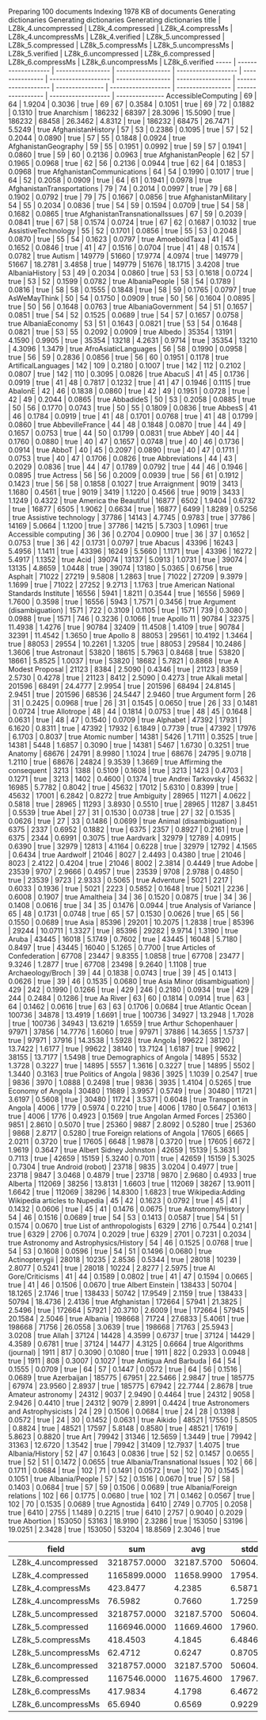 Preparing 100 documents
Indexing 1978 KB of documents
Generating dictionaries
Generating dictionaries
Generating dictionaries
title | LZ8k_4.uncompressed | LZ8k_4.compressed | LZ8k_4.compressMs | LZ8k_4.uncompressMs | LZ8k_4.verified | LZ8k_5.uncompressed | LZ8k_5.compressed | LZ8k_5.compressMs | LZ8k_5.uncompressMs | LZ8k_5.verified | LZ8k_6.uncompressed | LZ8k_6.compressed | LZ8k_6.compressMs | LZ8k_6.uncompressMs | LZ8k_6.verified
----- | ------------------- | ----------------- | ----------------- | ------------------- | --------------- | ------------------- | ----------------- | ----------------- | ------------------- | --------------- | ------------------- | ----------------- | ----------------- | ------------------- | ---------------
AccessibleComputing                            |     69 |     64 | 1.9204 | 0.3036 | true |     69 |     67 | 0.3584 | 0.1051 | true |     69 |     72 | 0.1882 | 0.1310 | true
Anarchism                                      | 186232 |  68397 | 28.3096 | 15.5090 | true | 186232 |  68458 | 26.3462 | 4.8312 | true | 186232 |  68475 | 26.7471 | 5.5249 | true
AfghanistanHistory                             |     57 |     53 | 0.2386 | 0.1095 | true |     57 |     52 | 0.2044 | 0.0890 | true |     57 |     55 | 0.1848 | 0.0924 | true
AfghanistanGeography                           |     59 |     55 | 0.1951 | 0.0992 | true |     59 |     57 | 0.1941 | 0.0860 | true |     59 |     60 | 0.2136 | 0.0963 | true
AfghanistanPeople                              |     62 |     57 | 0.1965 | 0.0968 | true |     62 |     56 | 0.2136 | 0.0944 | true |     62 |     64 | 0.1853 | 0.0968 | true
AfghanistanCommunications                      |     64 |     54 | 0.1990 | 0.1017 | true |     64 |     52 | 0.2058 | 0.0909 | true |     64 |     61 | 0.1941 | 0.0978 | true
AfghanistanTransportations                     |     79 |     74 | 0.2014 | 0.0997 | true |     79 |     68 | 0.1902 | 0.0792 | true |     79 |     75 | 0.1667 | 0.0856 | true
AfghanistanMilitary                            |     54 |     55 | 0.2034 | 0.0836 | true |     54 |     59 | 0.1594 | 0.0709 | true |     54 |     58 | 0.1682 | 0.0865 | true
AfghanistanTransnationalIssues                 |     67 |     59 | 0.2039 | 0.0841 | true |     67 |     58 | 0.1574 | 0.0724 | true |     67 |     62 | 0.1687 | 0.1032 | true
AssistiveTechnology                            |     55 |     52 | 0.1701 | 0.0856 | true |     55 |     53 | 0.2048 | 0.0870 | true |     55 |     54 | 0.1623 | 0.0797 | true
AmoeboidTaxa                                   |     41 |     45 | 0.1652 | 0.0846 | true |     41 |     47 | 0.1516 | 0.0704 | true |     41 |     48 | 0.1574 | 0.0782 | true
Autism                                         | 149779 |  51660 | 17.9774 | 4.0974 | true | 149779 |  51667 | 18.2781 | 3.4858 | true | 149779 |  51676 | 18.1715 | 3.4208 | true
AlbaniaHistory                                 |     53 |     49 | 0.2034 | 0.0860 | true |     53 |     53 | 0.1618 | 0.0724 | true |     53 |     52 | 0.1599 | 0.0782 | true
AlbaniaPeople                                  |     58 |     54 | 0.1789 | 0.0816 | true |     58 |     58 | 0.1555 | 0.1848 | true |     58 |     59 | 0.1765 | 0.0797 | true
AsWeMayThink                                   |     50 |     54 | 0.1750 | 0.0909 | true |     50 |     56 | 0.1604 | 0.0895 | true |     50 |     56 | 0.1648 | 0.0763 | true
AlbaniaGovernment                              |     54 |     51 | 0.1657 | 0.0851 | true |     54 |     52 | 0.1525 | 0.0689 | true |     54 |     57 | 0.1657 | 0.0758 | true
AlbaniaEconomy                                 |     53 |     51 | 0.1643 | 0.0821 | true |     53 |     54 | 0.1648 | 0.0821 | true |     53 |     55 | 0.2092 | 0.0909 | true
Albedo                                         |  35354 |  13191 | 4.1590 | 0.9905 | true |  35354 |  13218 | 4.2631 | 0.9714 | true |  35354 |  13210 | 4.3096 | 1.3479 | true
AfroAsiaticLanguages                           |     56 |     58 | 0.1990 | 0.0958 | true |     56 |     59 | 0.2836 | 0.0856 | true |     56 |     60 | 0.1951 | 0.1178 | true
ArtificalLanguages                             |    142 |    109 | 0.2180 | 0.1007 | true |    142 |    112 | 0.2102 | 0.0807 | true |    142 |    110 | 0.3095 | 0.0826 | true
AbacuS                                         |     41 |     45 | 0.1736 | 0.0919 | true |     41 |     48 | 0.7817 | 0.1232 | true |     41 |     47 | 0.1946 | 0.1115 | true
AbalonE                                        |     42 |     46 | 0.1838 | 0.0860 | true |     42 |     49 | 0.1951 | 0.0728 | true |     42 |     49 | 0.2044 | 0.0865 | true
AbbadideS                                      |     50 |     53 | 0.2058 | 0.0885 | true |     50 |     56 | 0.1770 | 0.0743 | true |     50 |     55 | 0.1809 | 0.0836 | true
AbbesS                                         |     41 |     46 | 0.1784 | 0.0919 | true |     41 |     48 | 0.1701 | 0.0768 | true |     41 |     48 | 0.1799 | 0.0860 | true
AbbevilleFrance                                |     44 |     48 | 0.1848 | 0.0870 | true |     44 |     49 | 0.1657 | 0.0753 | true |     44 |     50 | 0.1799 | 0.0831 | true
AbbeY                                          |     40 |     44 | 0.1760 | 0.0880 | true |     40 |     47 | 0.1657 | 0.0748 | true |     40 |     46 | 0.1736 | 0.0914 | true
AbboT                                          |     40 |     45 | 0.2097 | 0.0890 | true |     40 |     47 | 0.1711 | 0.0753 | true |     40 |     47 | 0.1706 | 0.0826 | true
Abbreviations                                  |     44 |     43 | 0.2029 | 0.0836 | true |     44 |     47 | 0.1789 | 0.0792 | true |     44 |     46 | 0.1946 | 0.0895 | true
Actress                                        |     56 |     56 | 0.2009 | 0.0939 | true |     56 |     61 | 0.1912 | 0.1423 | true |     56 |     58 | 0.1858 | 0.1027 | true
Arraignment                                    |   9019 |   3413 | 1.1680 | 0.4561 | true |   9019 |   3419 | 1.1220 | 0.4566 | true |   9019 |   3433 | 1.1249 | 0.4322 | true
America the Beautiful                          |  16877 |   6502 | 1.9404 | 0.6732 | true |  16877 |   6505 | 1.9062 | 0.6634 | true |  16877 |   6499 | 1.8289 | 0.5256 | true
Assistive technology                           |  37786 |  14143 | 4.7745 | 0.9783 | true |  37786 |  14169 | 5.0664 | 1.1200 | true |  37786 |  14215 | 5.7303 | 1.0961 | true
Accessible computing                           |     36 |     36 | 0.2704 | 0.0900 | true |     36 |     37 | 0.1652 | 0.0753 | true |     36 |     42 | 0.1731 | 0.0797 | true
Abacus                                         |  43396 |  16243 | 5.4956 | 1.1411 | true |  43396 |  16249 | 5.5660 | 1.1171 | true |  43396 |  16272 | 5.4917 | 1.1352 | true
Acid                                           |  39074 |  13137 | 5.0913 | 1.0731 | true |  39074 |  13135 | 4.8659 | 1.0448 | true |  39074 |  13180 | 5.0365 | 0.6756 | true
Asphalt                                        |  71022 |  27219 | 9.5808 | 1.2863 | true |  71022 |  27209 | 9.3979 | 1.1699 | true |  71022 |  27252 | 9.2713 | 1.1763 | true
American National Standards Institute          |  16556 |   5941 | 1.8211 | 0.3544 | true |  16556 |   5969 | 1.7600 | 0.3598 | true |  16556 |   5943 | 1.7571 | 0.3456 | true
Argument (disambiguation)                      |   1571 |    722 | 0.3109 | 0.1105 | true |   1571 |    739 | 0.3080 | 0.0988 | true |   1571 |    746 | 0.3236 | 0.1066 | true
Apollo 11                                      |  90784 |  32375 | 11.4938 | 1.4276 | true |  90784 |  32409 | 11.4508 | 1.4109 | true |  90784 |  32391 | 11.4542 | 1.3650 | true
Apollo 8                                       |  88053 |  29561 | 10.4192 | 1.3464 | true |  88053 |  29554 | 10.2261 | 1.3205 | true |  88053 |  29584 | 10.2486 | 1.3606 | true
Astronaut                                      |  53820 |  18615 | 5.7963 | 0.8468 | true |  53820 |  18661 | 5.8525 | 1.0037 | true |  53820 |  18682 | 5.7821 | 0.8868 | true
A Modest Proposal                              |  21123 |   8384 | 2.5090 | 0.4346 | true |  21123 |   8359 | 2.5730 | 0.4278 | true |  21123 |   8412 | 2.5090 | 0.4273 | true
Alkali metal                                   | 201596 |  68491 | 24.4777 | 2.9954 | true | 201596 |  68494 | 24.8145 | 2.9451 | true | 201596 |  68536 | 24.5447 | 2.9460 | true
Argument form                                  |     26 |     31 | 0.2425 | 0.0968 | true |     26 |     31 | 0.1545 | 0.0650 | true |     26 |     33 | 0.1481 | 0.0724 | true
Allotrope                                      |     48 |     44 | 0.1814 | 0.0753 | true |     48 |     45 | 0.1648 | 0.0631 | true |     48 |     47 | 0.1540 | 0.0709 | true
Alphabet                                       |  47392 |  17931 | 6.1620 | 0.8311 | true |  47392 |  17932 | 6.1849 | 0.7739 | true |  47392 |  17976 | 6.1703 | 0.8037 | true
Atomic number                                  |  14381 |   5426 | 1.7111 | 0.3525 | true |  14381 |   5448 | 1.6857 | 0.3090 | true |  14381 |   5467 | 1.6730 | 0.3251 | true
Anatomy                                        |  68676 |  24791 | 8.9980 | 1.1024 | true |  68676 |  24795 | 9.0718 | 1.2110 | true |  68676 |  24824 | 9.3539 | 1.3669 | true
Affirming the consequent                       |   3213 |   1388 | 0.5109 | 0.1608 | true |   3213 |   1423 | 0.4703 | 0.1271 | true |   3213 |   1402 | 0.4600 | 0.1374 | true
Andrei Tarkovsky                               |  45632 |  16985 | 5.7782 | 0.8042 | true |  45632 |  17012 | 5.6310 | 0.8399 | true |  45632 |  17001 | 6.2842 | 0.8272 | true
Ambiguity                                      |  28965 |  11271 | 4.0622 | 0.5818 | true |  28965 |  11293 | 3.8930 | 0.5510 | true |  28965 |  11287 | 3.8451 | 0.5539 | true
Abel                                           |     27 |     31 | 0.1530 | 0.0738 | true |     27 |     32 | 0.1535 | 0.0626 | true |     27 |     33 | 0.1486 | 0.0699 | true
Animal (disambiguation)                        |   6375 |   2337 | 0.6952 | 0.1882 | true |   6375 |   2357 | 0.8927 | 0.2161 | true |   6375 |   2344 | 0.6991 | 0.3075 | true
Aardvark                                       |  32979 |  12789 | 4.0915 | 0.6390 | true |  32979 |  12813 | 4.1164 | 0.6228 | true |  32979 |  12792 | 4.1565 | 0.6434 | true
Aardwolf                                       |  21046 |   8027 | 2.4493 | 0.4380 | true |  21046 |   8023 | 2.4122 | 0.4204 | true |  21046 |   8002 | 2.3814 | 0.4449 | true
Adobe                                          |  23539 |   9707 | 2.9666 | 0.4957 | true |  23539 |   9708 | 2.9788 | 0.4850 | true |  23539 |   9723 | 2.9333 | 0.5065 | true
Adventure                                      |   5021 |   2217 | 0.6033 | 0.1936 | true |   5021 |   2223 | 0.5852 | 0.1648 | true |   5021 |   2236 | 0.6008 | 0.1907 | true
Amaltheia                                      |     34 |     36 | 0.1520 | 0.0875 | true |     34 |     36 | 0.1408 | 0.0616 | true |     34 |     35 | 0.1476 | 0.0944 | true
Analysis of Variance                           |     65 |     48 | 0.1731 | 0.0748 | true |     65 |     57 | 0.1530 | 0.0626 | true |     65 |     56 | 0.1550 | 0.0689 | true
Asia                                           |  85396 |  29201 | 10.2075 | 1.2838 | true |  85396 |  29244 | 10.0711 | 1.3327 | true |  85396 |  29282 | 9.9714 | 1.3190 | true
Aruba                                          |  43445 |  16018 | 5.1749 | 0.7602 | true |  43445 |  16048 | 5.7180 | 0.8497 | true |  43445 |  16040 | 5.1265 | 0.7700 | true
Articles of Confederation                      |  67708 |  23447 | 9.8355 | 1.0858 | true |  67708 |  23477 | 9.3246 | 1.2877 | true |  67708 |  23498 | 9.2640 | 1.1108 | true
Archaeology/Broch                              |     39 |     44 | 0.1838 | 0.0743 | true |     39 |     45 | 0.1413 | 0.0626 | true |     39 |     46 | 0.1535 | 0.0680 | true
Asia Minor (disambiguation)                    |    429 |    242 | 0.1990 | 0.1266 | true |    429 |    246 | 0.2180 | 0.0934 | true |    429 |    244 | 0.2484 | 0.1286 | true
Aa River                                       |     63 |     60 | 0.1814 | 0.0914 | true |     63 |     64 | 0.1462 | 0.0616 | true |     63 |     63 | 0.1706 | 0.0684 | true
Atlantic Ocean                                 | 100736 |  34878 | 13.4919 | 1.6691 | true | 100736 |  34927 | 13.2948 | 1.7028 | true | 100736 |  34943 | 13.6219 | 1.6559 | true
Arthur Schopenhauer                            |  97971 |  37856 | 14.7776 | 1.6060 | true |  97971 |  37886 | 14.3655 | 1.5737 | true |  97971 |  37916 | 14.3538 | 1.5928 | true
Angola                                         |  99622 |  38120 | 13.7422 | 1.6177 | true |  99622 |  38140 | 13.7124 | 1.6187 | true |  99622 |  38155 | 13.7177 | 1.5498 | true
Demographics of Angola                         |  14895 |   5532 | 1.3728 | 0.3227 | true |  14895 |   5557 | 1.3616 | 0.3227 | true |  14895 |   5502 | 1.3440 | 0.3163 | true
Politics of Angola                             |   9836 |   3925 | 1.1039 | 0.2547 | true |   9836 |   3970 | 1.0888 | 0.2498 | true |   9836 |   3935 | 1.4104 | 0.5265 | true
Economy of Angola                              |  30480 |  11689 | 3.9957 | 0.5749 | true |  30480 |  11721 | 3.6197 | 0.5608 | true |  30480 |  11724 | 3.5371 | 0.6048 | true
Transport in Angola                            |   4006 |   1779 | 0.5974 | 0.2210 | true |   4006 |   1780 | 0.5647 | 0.1613 | true |   4006 |   1776 | 0.4923 | 0.1569 | true
Angolan Armed Forces                           |  25360 |   9851 | 2.8610 | 0.5070 | true |  25360 |   9887 | 2.8092 | 0.5280 | true |  25360 |   9868 | 2.8717 | 0.5280 | true
Foreign relations of Angola                    |  17605 |   6665 | 2.0211 | 0.3720 | true |  17605 |   6648 | 1.9878 | 0.3720 | true |  17605 |   6672 | 1.9619 | 0.3647 | true
Albert Sidney Johnston                         |  42659 |  15139 | 5.3631 | 0.7113 | true |  42659 |  15159 | 5.3240 | 0.7011 | true |  42659 |  15159 | 5.3025 | 0.7304 | true
Android (robot)                                |  23718 |   9835 | 3.0204 | 0.4977 | true |  23718 |   9847 | 3.0468 | 0.4879 | true |  23718 |   9870 | 2.9680 | 0.4933 | true
Alberta                                        | 112069 |  38256 | 13.8131 | 1.6603 | true | 112069 |  38267 | 13.9011 | 1.6642 | true | 112069 |  38296 | 14.8300 | 1.6823 | true
Wikipedia:Adding Wikipedia articles to Nupedia |     45 |     42 | 0.1623 | 0.0792 | true |     45 |     41 | 0.1432 | 0.0606 | true |     45 |     41 | 0.1476 | 0.0675 | true
Astronomy/History                              |     54 |     46 | 0.1516 | 0.0689 | true |     54 |     53 | 0.1413 | 0.0587 | true |     54 |     51 | 0.1574 | 0.0670 | true
List of anthropologists                        |   6329 |   2716 | 0.7544 | 0.2141 | true |   6329 |   2706 | 0.7074 | 0.2029 | true |   6329 |   2701 | 0.7231 | 0.2034 | true
Astronomy and Astrophysics/History             |     54 |     46 | 0.1525 | 0.0768 | true |     54 |     53 | 0.1608 | 0.0596 | true |     54 |     51 | 0.1496 | 0.0680 | true
Actinopterygii                                 |  28018 |  10235 | 2.8536 | 0.5344 | true |  28018 |  10239 | 2.8077 | 0.5241 | true |  28018 |  10224 | 2.8277 | 2.5975 | true
Al Gore/Criticisms                             |     41 |     44 | 0.1589 | 0.0802 | true |     41 |     47 | 0.1594 | 0.0665 | true |     41 |     46 | 0.1506 | 0.0670 | true
Albert Einstein                                | 138433 |  50704 | 18.1265 | 2.1746 | true | 138433 |  50742 | 17.9549 | 2.1159 | true | 138433 |  50794 | 18.4736 | 2.4136 | true
Afghanistan                                    | 172664 |  57941 | 21.3825 | 2.5496 | true | 172664 |  57921 | 20.3710 | 2.6009 | true | 172664 |  57945 | 20.1584 | 2.5046 | true
Albania                                        | 198668 |  71724 | 27.6833 | 5.4061 | true | 198668 |  71756 | 26.0558 | 3.0639 | true | 198668 |  71763 | 25.5943 | 3.0208 | true
Allah                                          |  37124 |  14428 | 4.3599 | 0.6737 | true |  37124 |  14429 | 4.3589 | 0.6781 | true |  37124 |  14477 | 4.3125 | 0.6664 | true
Algorithms (journal)                           |   1911 |    817 | 0.3090 | 0.1080 | true |   1911 |    822 | 0.2933 | 0.0948 | true |   1911 |    808 | 0.3007 | 0.1027 | true
Antigua And Barbuda                            |     64 |     54 | 0.1555 | 0.0709 | true |     64 |     57 | 0.1447 | 0.0572 | true |     64 |     56 | 0.1516 | 0.0689 | true
Azerbaijan                                     | 185775 |  67951 | 22.5466 | 2.9847 | true | 185775 |  67974 | 23.9560 | 2.8937 | true | 185775 |  67942 | 22.7744 | 2.8678 | true
Amateur astronomy                              |  24312 |   9037 | 2.9490 | 0.4464 | true |  24312 |   9058 | 2.9426 | 0.4410 | true |  24312 |   9079 | 2.8991 | 0.4424 | true
Astronomers and Astrophysicists                |     24 |     29 | 0.1506 | 0.0684 | true |     24 |     28 | 0.1398 | 0.0572 | true |     24 |     30 | 0.1452 | 0.0631 | true
Aikido                                         |  48521 |  17550 | 5.8505 | 0.8824 | true |  48521 |  17597 | 5.8148 | 0.8580 | true |  48521 |  17619 | 5.8623 | 0.8820 | true
Art                                            |  79942 |  31346 | 12.5659 | 1.3449 | true |  79942 |  31363 | 12.6720 | 1.3542 | true |  79942 |  31409 | 12.7937 | 1.4075 | true
Albania/History                                |     52 |     47 | 0.1643 | 0.0836 | true |     52 |     52 | 0.1457 | 0.0655 | true |     52 |     51 | 0.1472 | 0.0655 | true
Albania/Transnational Issues                   |    102 |     66 | 0.1711 | 0.0684 | true |    102 |     71 | 0.1491 | 0.0572 | true |    102 |     70 | 0.1545 | 0.1051 | true
Albania/People                                 |     57 |     52 | 0.1516 | 0.0670 | true |     57 |     58 | 0.1403 | 0.0684 | true |     57 |     59 | 0.1506 | 0.0689 | true
Albania/Foreign relations                      |    102 |     66 | 0.1775 | 0.0680 | true |    102 |     71 | 0.1462 | 0.0567 | true |    102 |     70 | 0.1535 | 0.0689 | true
Agnostida                                      |   6410 |   2749 | 0.7705 | 0.2058 | true |   6410 |   2755 | 1.1489 | 0.2215 | true |   6410 |   2757 | 0.9040 | 0.2029 | true
Abortion                                       | 153050 |  53163 | 18.9190 | 2.3286 | true | 153050 |  53196 | 19.0251 | 2.3428 | true | 153050 |  53204 | 18.8569 | 2.3046 | true

field | sum | avg | stddev | nulls
----- | --- | --- | ------ | -----
LZ8k_4.uncompressed | 3218757.0000 | 32187.5700 | 50604.0314 | 0
LZ8k_4.compressed   | 1165899.0000 | 11658.9900 | 17954.2717 | 0
LZ8k_4.compressMs   | 423.8477 | 4.2385 | 6.5871 | 0
LZ8k_4.uncompressMs | 76.5982 | 0.7660 | 1.7259 | 0
LZ8k_5.uncompressed | 3218757.0000 | 32187.5700 | 50604.0314 | 0
LZ8k_5.compressed   | 1166946.0000 | 11669.4600 | 17960.9352 | 0
LZ8k_5.compressMs   | 418.4503 | 4.1845 | 6.4846 | 0
LZ8k_5.uncompressMs | 62.4712 | 0.6247 | 0.8705 | 0
LZ8k_6.uncompressed | 3218757.0000 | 32187.5700 | 50604.0314 | 0
LZ8k_6.compressed   | 1167546.0000 | 11675.4600 | 17967.7210 | 0
LZ8k_6.compressMs   | 417.9834 | 4.1798 | 6.4672 | 0
LZ8k_6.uncompressMs | 65.6940 | 0.6569 | 0.9229 | 0

